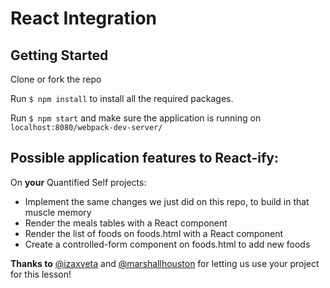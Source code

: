 # React Integration

## Getting Started

Clone or fork the repo

Run `$ npm install` to install all the required packages.

Run `$ npm start` and make sure the application is running on `localhost:8080/webpack-dev-server/`

## Possible application features to React-ify:
On **your** Quantified Self projects:
* Implement the same changes we just did on this repo, to build in that muscle memory
* Render the meals tables with a React component
* Render the list of foods on foods.html with a React component
* Create a controlled-form component on foods.html to add new foods


**Thanks to** [@izaxveta](https://github.com/izaxveta) and [@marshallhouston](https://github.com/marshallhouston) for letting us use your project for this lesson!
